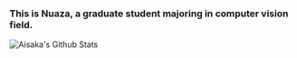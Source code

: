 ### This is Nuaza, a graduate student majoring in computer vision field.
![Aisaka's Github Stats](https://github-readme-stats.vercel.app/api?username=Nuaza&count_private=true&show_icons=true&theme=vue)
